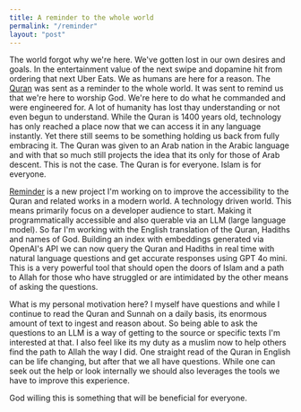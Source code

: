```yaml
---
title: A reminder to the whole world
permalink: "/reminder"
layout: "post"
---
```


The world forgot why we're here. We've gotten lost in our 
own desires and goals. In the entertainment value of the next
swipe and dopamine hit from ordering that next Uber Eats. We 
as humans are here for a reason. The [Quran](https://quran.com) 
was sent as a reminder to the whole world. It was sent to remind 
us that we're here to worship God. We're here to do what he 
commanded and were engineered for. A lot of humanity has lost 
thay understanding or not even begun to understand. While the Quran 
is 1400 years old, technology has only reached a place now that we 
can access it in any language instantly. Yet there still seems 
to be something holding us back from fully embracing it. The Quran
was given to an Arab nation in the Arabic language and with that so
much still projects the idea that its only for those of Arab 
descent. This is not the case. The Quran is for everyone. Islam 
is for everyone.

[Reminder](https://reminder.dev) is a new project I'm working on
to improve the accessibility to the Quran and related works in a
modern world. A technology driven world. This means primarily focus
on a developer audience to start. Making it programmatically accessible 
and also querable via an LLM (large language model). So far I'm working 
with the English translation of the Quran, Hadiths and names of God. 
Building an index with embeddings generated via OpenAI's API we can 
now query the Quran and Hadiths in real time with natural language 
questions and get accurate responses using GPT 4o mini. This is a 
very powerful tool that should open the doors of Islam and a path 
to Allah for those who have struggled or are intimidated by the 
other means of asking the questions.

What is my personal motivation here? I myself have questions and while 
I continue to read the Quran and Sunnah on a daily basis, its enormous 
amount of text to ingest and reason about. So being able to ask the 
questions to an LLM is a way of getting to the source or specific 
texts I'm interested at that. I also feel like its my duty as a muslim 
now to help others find the path to Allah the way I did. One straight 
read of the Quran in English can be life changing, but after that 
we all have questions. While one can seek out the help or look internally
we should also leverages the tools we have to improve this experience.

God willing this is something that will be beneficial for everyone.
